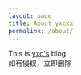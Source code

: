 ```yaml
---
layout: page
title: About yxcxx 
permalink: /about/
---
```


This is [yxc's](https://yxcxx.github.com) blog<br>
如有侵权，立即删除
